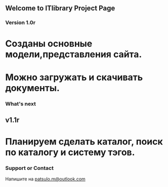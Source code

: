 ## Welcome to ITlibrary Project Page

### Version 1.0r
# Созданы основные модели,представления сайта.
# Можно загружать и скачивать документы.

### What's next
## v1.1r
# Планируем сделать каталог, поиск по каталогу и систему тэгов.


### Support or Contact
Напишите на patsulo.m@outlook.com

